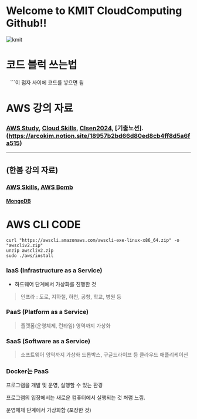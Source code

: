 # Welcome to KMIT CloudComputing Github!!
![kmit](https://github.com/user-attachments/assets/43f18f65-1cc8-4ff8-8aed-53b4085e142d)

# 코드 블럭 쓰는법
``` ``` ```이 점자 사이에 코드를 넣으면 됨
# AWS 강의 자료
### [AWS Study](https://arcokim.github.io/AWS-Study), [Cloud Skills](https://github.com/cloud-skills), [Clsen2024](https://github.com/clsen2024), [기출노션].(https://arcokim.notion.site/18957b2bd66d80ed8cb4ff8d5a6fa515)
-------------------------------------------------------------
## (한봄 강의 자료)
### [AWS Skills](https://hyunsuko.notion.site/AWS-Skills-b1f467992a784d1199b067e7da8df7d5), [AWS Bomb](https://github.com/iamhansko/aws-bomb/releases/tag/v0.0.1-alpha)
#### [MongoDB](https://pycoding.tistory.com/entry/%EB%AA%BD%EA%B3%A0db-%EC%A0%95%EB%A7%90-%EC%9E%98-%EC%A0%95%EB%A6%AC%EB%90%9C-%EB%B8%94%EB%A1%9C%EA%B7%B8)


# AWS CLI CODE
```
curl "https://awscli.amazonaws.com/awscli-exe-linux-x86_64.zip" -o "awscliv2.zip"
unzip awscliv2.zip
sudo ./aws/install
```
### IaaS (Infrastructure as a Service)

- 하드웨어 단계에서 가상화를 진행한 것

> 인프라 : 도로, 지하철, 하천, 공항, 학교, 병원 등
> 

### PaaS (Platform as a Service)

> 플랫폼(운영체제, 런타임) 영역까지 가상화
> 

### SaaS (Software as a Service)

> 소프트웨어 영역까지 가상화
드롭박스, 구글드라이브 등 클라우드 애플리케이션
> 

### Docker는 PaaS

프로그램을 개발 및 운영, 실행할 수 있는 환경

프로그램의 입장에서는 새로운 컴퓨터에서 실행되는 것 처럼 느낌.

운영체제 단계에서 가상화함 (포장한 것)
